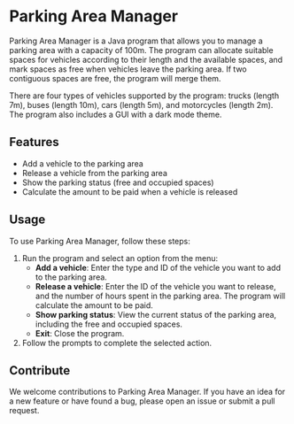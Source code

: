 # Parking Area Manager

Parking Area Manager is a Java program that allows you to manage a parking area with a capacity of 100m. The program can allocate suitable spaces for vehicles according to their length and the available spaces, and mark spaces as free when vehicles leave the parking area. If two contiguous spaces are free, the program will merge them.

There are four types of vehicles supported by the program: trucks (length 7m), buses (length 10m), cars (length 5m), and motorcycles (length 2m). The program also includes a GUI with a dark mode theme.

## Features

- Add a vehicle to the parking area
- Release a vehicle from the parking area
- Show the parking status (free and occupied spaces)
- Calculate the amount to be paid when a vehicle is released

## Usage

To use Parking Area Manager, follow these steps:

1. Run the program and select an option from the menu:
   - **Add a vehicle**: Enter the type and ID of the vehicle you want to add to the parking area.
   - **Release a vehicle**: Enter the ID of the vehicle you want to release, and the number of hours spent in the parking area. The program will calculate the amount to be paid.
   - **Show parking status**: View the current status of the parking area, including the free and occupied spaces.
   - **Exit**: Close the program.
2. Follow the prompts to complete the selected action.

## Contribute

We welcome contributions to Parking Area Manager. If you have an idea for a new feature or have found a bug, please open an issue or submit a pull request.
